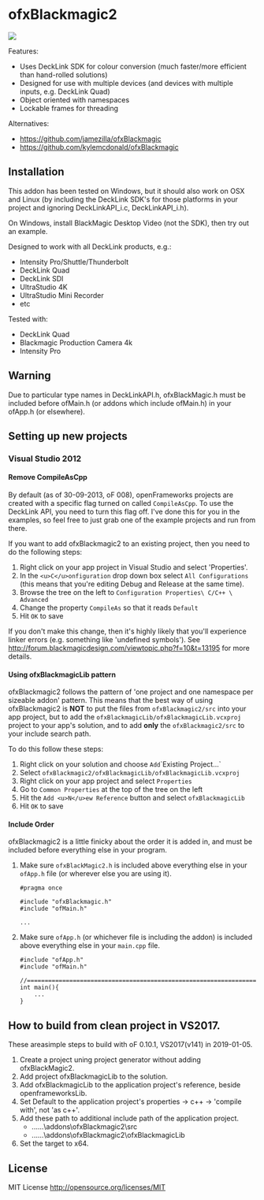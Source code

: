 ofxBlackmagic2
==============

<img src="https://raw.github.com/elliotwoods/ofxBlackmagic2/master/ofxaddons_thumbnail.png" />

Features:

* Uses DeckLink SDK for colour conversion (much faster/more efficient than hand-rolled solutions)
* Designed for use with multiple devices (and devices with multiple inputs, e.g. DeckLink Quad)
* Object oriented with namespaces
* Lockable frames for threading

Alternatives:

* https://github.com/jamezilla/ofxBlackmagic 
* https://github.com/kylemcdonald/ofxBlackmagic

Installation
------------

This addon has been tested on Windows, but it should also work on OSX and Linux (by including the DeckLink SDK's for those platforms in your project and ignoring DeckLinkAPI_i.c, DeckLinkAPI_i.h).

On Windows, install BlackMagic Desktop Video (not the SDK), then try out an example.

Designed to work with all DeckLink products, e.g.:

* Intensity Pro/Shuttle/Thunderbolt
* DeckLink Quad
* DeckLink SDI
* UltraStudio 4K
* UltraStudio Mini Recorder
* etc

Tested with:

* DeckLink Quad
* Blackmagic Production Camera 4k
* Intensity Pro

Warning
-------

Due to particular type names in DeckLinkAPI.h, ofxBlackMagic.h must be included before ofMain.h (or addons which include ofMain.h) in your ofApp.h (or elsewhere).

Setting up new projects
------------

### Visual Studio 2012

#### Remove CompileAsCpp

By default (as of 30-09-2013, oF 008), openFrameworks projects are created with a specific flag turned on called `CompileAsCpp`. To use the DeckLink API, you need to turn this flag off. I've done this for you in the examples, so feel free to just grab one of the example projects and run from there.

If you want to add ofxBlackmagic2 to an existing project, then you need to do the following steps:

1. Right click on your app project in Visual Studio and select 'Properties'.
2. In the `<u>C</u>onfiguration` drop down box select `All Configurations` (this means that you're editing Debug and Release at the same time).
3. Browse the tree on the left to `Configuration Properties\ C/C++ \ Advanced`
4. Change the property `CompileAs` so that it reads `Default`
5. Hit `OK` to save

If you don't make this change, then it's highly likely that you'll experience linker errors (e.g. something like 'undefined symbols'). See http://forum.blackmagicdesign.com/viewtopic.php?f=10&t=13195 for more details.

#### Using ofxBlackmagicLib pattern

ofxBlackmagic2 follows the pattern of 'one project and one namespace per sizeable addon' pattern. This means that the best way of using ofxBlackmagic2 is __NOT__ to put the files from  `ofxBlackmagic2/src` into your app project, but to add the `ofxBlackmagicLib/ofxBlackmagicLib.vcxproj` project to your app's solution, and to add __only__ the `ofxBlackmagic2/src` to your include search path.

To do this follow these steps:

1. Right click on your solution and choose `Add`\`Existing Project...`
2. Select `ofxBlackmagic2/ofxBlackmagicLib/ofxBlackmagicLib.vcxproj`
3. Right click on your app project and select `Properties`
4. Go to `Common Properties` at the top of the tree on the left
5. Hit the `Add <u>N</u>ew Reference` button and select `ofxBlackmagicLib`
6. Hit `OK` to save

#### Include Order

ofxBlackmagic2 is a little finicky about the order it is added in, and must be included before everything else in your program.

1. Make sure `ofxBlackMagic2.h` is included above everything else in your `ofApp.h` file (or wherever else you are using it).
    ```
    #pragma once

    #include "ofxBlackmagic.h"
    #include "ofMain.h"

    ...
    ```
2. Make sure `ofApp.h` (or whichever file is including the addon) is included above everything else in your `main.cpp` file.
    ```
    #include "ofApp.h"
    #include "ofMain.h"

    //========================================================================
    int main(){
        ...
    }
    ```

How to build from clean project in VS2017.
-------

These areasimple steps to build with oF 0.10.1, VS2017(v141) in 2019-01-05.

1. Create a project uning project generator without adding ofxBlackMagic2.
2. Add project ofxBlackmagicLib to the solution.
3. Add ofxBlackmagicLib to the application project's reference, beside openframeworksLib.
4. Set Default to the application project's properties -> c++ -> 'compile with', not 'as c++'.
5. Add these path to additional include path of the application project.
   - ..\..\..\addons\ofxBlackmagic2\src
   - ..\..\..\addons\ofxBlackmagic2\ofxBlackmagicLib
6. Set the target to x64.

License
-------

MIT License
http://opensource.org/licenses/MIT
